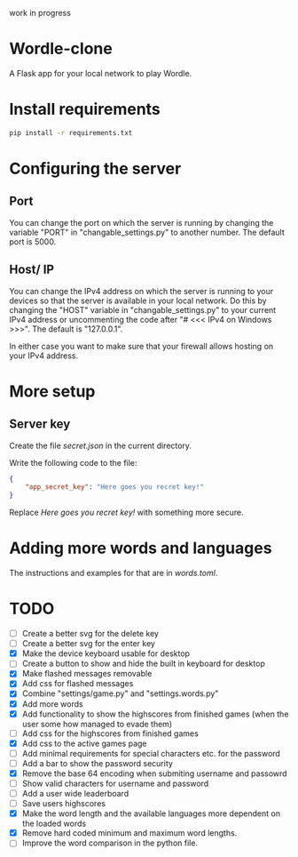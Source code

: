 work in progress 

# Wordle-clone

 A Flask app for your local network to play Wordle.

# Install requirements

 ```sh 
 pip install -r requirements.txt
 ```

# Configuring the server

 ## Port

  You can change the port on which the server is running by changing the variable "PORT" in "changable_settings.py" to another number. The default port is 5000.

 ## Host/ IP

  You can change the IPv4 address on which the server is running to your devices so that the server is available in your local network. Do this by changing the "HOST" variable in "changable_settings.py" to your current IPv4 address or uncommenting the code after "# <<< IPv4 on Windows >>>". The default is "127.0.0.1".

 In either case you want to make sure that your firewall allows hosting on your IPv4 address.

# More setup

 ## Server key

  Create the file *secret.json* in the current directory.

  Write the following code to the file:

  ```json
  {
      "app_secret_key": "Here goes you recret key!"
  }
  ```

  Replace *Here goes you recret key!* with something more secure.

# Adding more words and languages

 The instructions and examples for that are in *words.toml*.

# TODO

 - [ ] Create a better svg for the delete key
 - [ ] Create a better svg for the enter key
 - [x] Make the device keyboard usable for desktop
 - [ ] Create a button to show and hide the built in keyboard for desktop
 - [x] Make flashed messages removable
 - [x] Add css for flashed messages
 - [x] Combine "settings/game.py" and "settings.words.py"
 - [x] Add more words
 - [x] Add functionality to show the highscores from finished games (when the user some how managed to evade them)
 - [ ] Add css for the highscores from finished games
 - [x] Add css to the active games page
 - [ ] Add minimal requirements for special characters etc. for the password
 - [ ] Add a bar to show the password security
 - [x] Remove the base 64 encoding when submiting username and passowrd
 - [ ] Show valid characters for username and password
 - [ ] Add a user wide leaderboard
 - [ ] Save users highscores
 - [x] Make the word length and the available languages more dependent on the loaded words
 - [x] Remove hard coded minimum and maximum word lengths.
 - [ ] Improve the word comparison in the python file.
